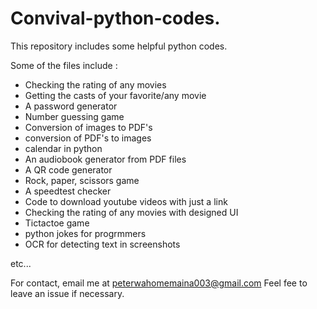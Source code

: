 # Convival-python-codes.
This repository includes some helpful python codes. 

Some of the files include :
- Checking the rating of any movies
- Getting the casts of your favorite/any movie
- A password generator 
- Number guessing game
- Conversion of images to PDF's
- conversion of PDF's to images
- calendar in python
- An audiobook generator from PDF files
- A QR code generator
- Rock, paper, scissors game
- A speedtest checker
- Code to download youtube videos with just a link
- Checking the rating of any movies with designed UI
- Tictactoe game
- python jokes for progrmmers
- OCR for detecting text in screenshots
  
etc...



For contact, email me at peterwahomemaina003@gmail.com 
Feel fee to leave an issue if necessary.
